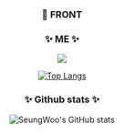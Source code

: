 
<!--
**seungw0o/seungw0o** is a ✨ _special_ ✨ repository because its `README.md` (this file) appears on your GitHub profile.

Here are some ideas to get you started:

- 🔭 I’m currently working on ...
- 🌱 I’m currently learning ...
- 👯 I’m looking to collaborate on ...
- 🤔 I’m looking for help with ...
- 💬 Ask me about ...
- 📫 How to reach me: ...
- 😄 Pronouns: ...
- ⚡ Fun fact: ...
-->
<div align="center">

  ### 🌱 FRONT
  <h3 align="center">✨ ME ✨</h3>
  <div align="center">
    <a href="https://www.instagram.com/txd.w0_/" target="_blank"><img src="https://img.shields.io/badge/Java-E4405F?style=flat-square&logo=Instagram&logoColor=white">
  </div>
  
  [![Top Langs](https://github-readme-stats.vercel.app/api/top-langs/?username=seungw0o&layout=compact)](https://github.com/seungw0o/github-readme-stats)

  <h3 align="center">✨ Github stats ✨</h3>
  
  ![SeungWoo's GitHub stats](https://github-readme-stats.vercel.app/api?username=seungw0o&show_icons=true&theme=radical)
</div>
